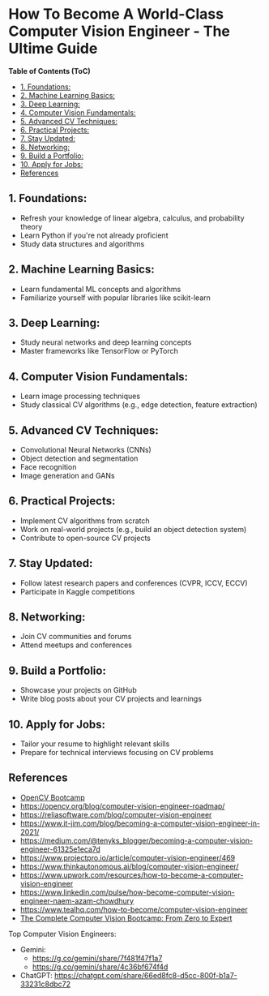 # How To Become A World-Class Computer Vision Engineer - The Ultime Guide

**Table of Contents (ToC)**

  - [1. Foundations:](#1-foundations)
  - [2. Machine Learning Basics:](#2-machine-learning-basics)
  - [3. Deep Learning:](#3-deep-learning)
  - [4. Computer Vision Fundamentals:](#4-computer-vision-fundamentals)
  - [5. Advanced CV Techniques:](#5-advanced-cv-techniques)
  - [6. Practical Projects:](#6-practical-projects)
  - [7. Stay Updated:](#7-stay-updated)
  - [8. Networking:](#8-networking)
  - [9. Build a Portfolio:](#9-build-a-portfolio)
  - [10. Apply for Jobs:](#10-apply-for-jobs)
  - [References](#references)


## 1. Foundations:
   - Refresh your knowledge of linear algebra, calculus, and probability theory
   - Learn Python if you're not already proficient
   - Study data structures and algorithms

## 2. Machine Learning Basics:
   - Learn fundamental ML concepts and algorithms
   - Familiarize yourself with popular libraries like scikit-learn

## 3. Deep Learning:
   - Study neural networks and deep learning concepts
   - Master frameworks like TensorFlow or PyTorch

## 4. Computer Vision Fundamentals:
   - Learn image processing techniques
   - Study classical CV algorithms (e.g., edge detection, feature extraction)

## 5. Advanced CV Techniques:
   - Convolutional Neural Networks (CNNs)
   - Object detection and segmentation
   - Face recognition
   - Image generation and GANs

## 6. Practical Projects:
   - Implement CV algorithms from scratch
   - Work on real-world projects (e.g., build an object detection system)
   - Contribute to open-source CV projects

## 7. Stay Updated:
   - Follow latest research papers and conferences (CVPR, ICCV, ECCV)
   - Participate in Kaggle competitions

## 8. Networking:
   - Join CV communities and forums
   - Attend meetups and conferences

## 9. Build a Portfolio:
   - Showcase your projects on GitHub
   - Write blog posts about your CV projects and learnings

## 10. Apply for Jobs:
- Tailor your resume to highlight relevant skills
- Prepare for technical interviews focusing on CV problems

## References
- [OpenCV Bootcamp](https://opencv.org/university/free-opencv-course/)
- https://opencv.org/blog/computer-vision-engineer-roadmap/
- https://reliasoftware.com/blog/computer-vision-engineer
- https://www.it-jim.com/blog/becoming-a-computer-vision-engineer-in-2021/
- https://medium.com/@tenyks_blogger/becoming-a-computer-vision-engineer-61325e1eca7d
- https://www.projectpro.io/article/computer-vision-engineer/469
- https://www.thinkautonomous.ai/blog/computer-vision-engineer/
- https://www.upwork.com/resources/how-to-become-a-computer-vision-engineer
- https://www.linkedin.com/pulse/how-become-computer-vision-engineer-naem-azam-chowdhury
- https://www.tealhq.com/how-to-become/computer-vision-engineer
- [The Complete Computer Vision Bootcamp: From Zero to Expert](https://www.udemy.com/course/introduction-to-computer-vision-p/?utm_source=adwords&utm_medium=udemyads&utm_campaign=Search_DSA_Alpha_Prof_la.EN_cc.ROW-English&campaigntype=Search&portfolio=ROW-English&language=EN&product=Course&test=&audience=DSA&topic=Data_Science&priority=Alpha&utm_content=deal4584&utm_term=_._ag_162511579084_._ad_696197165271_._kw__._de_c_._dm__._pl__._ti_dsa-1677974310676_._li_1006094_._pd__._&matchtype=&gad_source=1&gclid=Cj0KCQjwurS3BhCGARIsADdUH50FZ2-bnRpdaqRxTBauaX3bW0EQ1u13Q42r1pJCISgVppDQotoJrhYaAhc4EALw_wcB)

Top Computer Vision Engineers:
- Gemini: 
  - https://g.co/gemini/share/7f481f47f1a7
  - https://g.co/gemini/share/4c36bf674f4d
- ChatGPT: https://chatgpt.com/share/66ed8fc8-d5cc-800f-b1a7-33231c8dbc72
